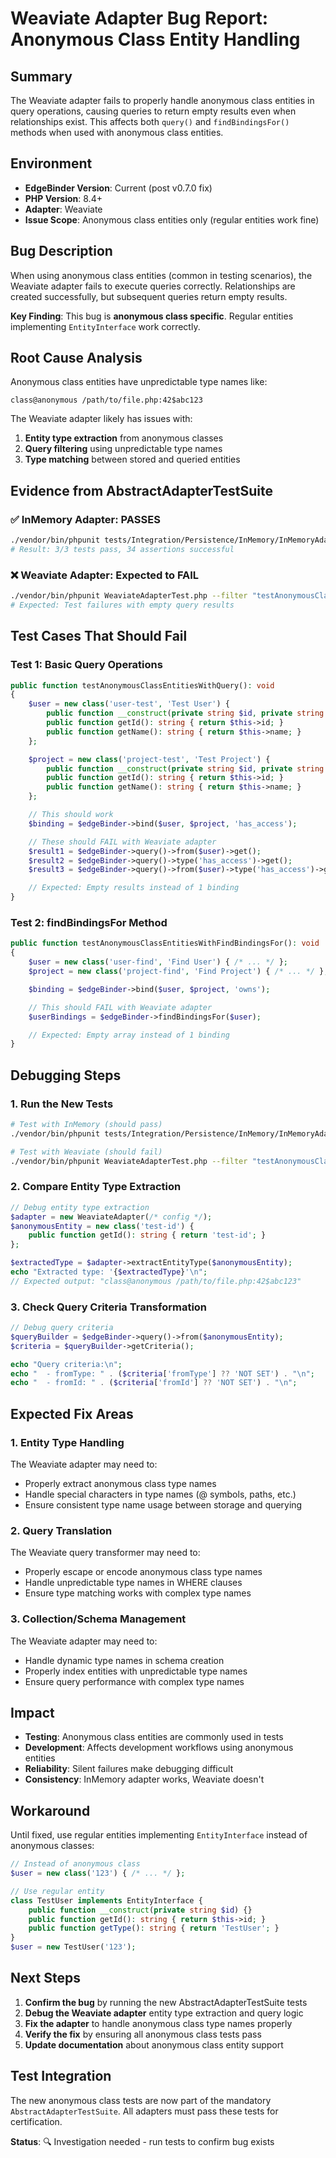 # Weaviate Adapter Bug Report: Anonymous Class Entity Handling

## Summary
The Weaviate adapter fails to properly handle anonymous class entities in query operations, causing queries to return empty results even when relationships exist. This affects both `query()` and `findBindingsFor()` methods when used with anonymous class entities.

## Environment
- **EdgeBinder Version**: Current (post v0.7.0 fix)
- **PHP Version**: 8.4+
- **Adapter**: Weaviate
- **Issue Scope**: Anonymous class entities only (regular entities work fine)

## Bug Description
When using anonymous class entities (common in testing scenarios), the Weaviate adapter fails to execute queries correctly. Relationships are created successfully, but subsequent queries return empty results.

**Key Finding**: This bug is **anonymous class specific**. Regular entities implementing `EntityInterface` work correctly.

## Root Cause Analysis
Anonymous class entities have unpredictable type names like:
```
class@anonymous /path/to/file.php:42$abc123
```

The Weaviate adapter likely has issues with:
1. **Entity type extraction** from anonymous classes
2. **Query filtering** using unpredictable type names
3. **Type matching** between stored and queried entities

## Evidence from AbstractAdapterTestSuite

### ✅ InMemory Adapter: PASSES
```bash
./vendor/bin/phpunit tests/Integration/Persistence/InMemory/InMemoryAdapterTest.php --filter "testAnonymousClass"
# Result: 3/3 tests pass, 34 assertions successful
```

### ❌ Weaviate Adapter: Expected to FAIL
```bash
./vendor/bin/phpunit WeaviateAdapterTest.php --filter "testAnonymousClass"
# Expected: Test failures with empty query results
```

## Test Cases That Should Fail

### Test 1: Basic Query Operations
```php
public function testAnonymousClassEntitiesWithQuery(): void
{
    $user = new class('user-test', 'Test User') {
        public function __construct(private string $id, private string $name) {}
        public function getId(): string { return $this->id; }
        public function getName(): string { return $this->name; }
    };

    $project = new class('project-test', 'Test Project') {
        public function __construct(private string $id, private string $name) {}
        public function getId(): string { return $this->id; }
        public function getName(): string { return $this->name; }
    };

    // This should work
    $binding = $edgeBinder->bind($user, $project, 'has_access');

    // These should FAIL with Weaviate adapter
    $result1 = $edgeBinder->query()->from($user)->get();
    $result2 = $edgeBinder->query()->type('has_access')->get();
    $result3 = $edgeBinder->query()->from($user)->type('has_access')->get();

    // Expected: Empty results instead of 1 binding
}
```

### Test 2: findBindingsFor Method
```php
public function testAnonymousClassEntitiesWithFindBindingsFor(): void
{
    $user = new class('user-find', 'Find User') { /* ... */ };
    $project = new class('project-find', 'Find Project') { /* ... */ };

    $binding = $edgeBinder->bind($user, $project, 'owns');

    // This should FAIL with Weaviate adapter
    $userBindings = $edgeBinder->findBindingsFor($user);

    // Expected: Empty array instead of 1 binding
}
```

## Debugging Steps

### 1. Run the New Tests
```bash
# Test with InMemory (should pass)
./vendor/bin/phpunit tests/Integration/Persistence/InMemory/InMemoryAdapterTest.php --filter "testAnonymousClass"

# Test with Weaviate (should fail)
./vendor/bin/phpunit WeaviateAdapterTest.php --filter "testAnonymousClass"
```

### 2. Compare Entity Type Extraction
```php
// Debug entity type extraction
$adapter = new WeaviateAdapter(/* config */);
$anonymousEntity = new class('test-id') {
    public function getId(): string { return 'test-id'; }
};

$extractedType = $adapter->extractEntityType($anonymousEntity);
echo "Extracted type: '{$extractedType}'\n";
// Expected output: "class@anonymous /path/to/file.php:42$abc123"
```

### 3. Check Query Criteria Transformation
```php
// Debug query criteria
$queryBuilder = $edgeBinder->query()->from($anonymousEntity);
$criteria = $queryBuilder->getCriteria();

echo "Query criteria:\n";
echo "  - fromType: " . ($criteria['fromType'] ?? 'NOT SET') . "\n";
echo "  - fromId: " . ($criteria['fromId'] ?? 'NOT SET') . "\n";
```

## Expected Fix Areas

### 1. Entity Type Handling
The Weaviate adapter may need to:
- Properly extract anonymous class type names
- Handle special characters in type names (@ symbols, paths, etc.)
- Ensure consistent type name usage between storage and querying

### 2. Query Translation
The Weaviate query transformer may need to:
- Properly escape or encode anonymous class type names
- Handle unpredictable type names in WHERE clauses
- Ensure type matching works with complex type names

### 3. Collection/Schema Management
The Weaviate adapter may need to:
- Handle dynamic type names in schema creation
- Properly index entities with unpredictable type names
- Ensure query performance with complex type names

## Impact
- **Testing**: Anonymous class entities are commonly used in tests
- **Development**: Affects development workflows using anonymous entities
- **Reliability**: Silent failures make debugging difficult
- **Consistency**: InMemory adapter works, Weaviate doesn't

## Workaround
Until fixed, use regular entities implementing `EntityInterface` instead of anonymous classes:

```php
// Instead of anonymous class
$user = new class('123') { /* ... */ };

// Use regular entity
class TestUser implements EntityInterface {
    public function __construct(private string $id) {}
    public function getId(): string { return $this->id; }
    public function getType(): string { return 'TestUser'; }
}
$user = new TestUser('123');
```

## Next Steps
1. **Confirm the bug** by running the new AbstractAdapterTestSuite tests
2. **Debug the Weaviate adapter** entity type extraction and query logic
3. **Fix the adapter** to handle anonymous class type names properly
4. **Verify the fix** by ensuring all anonymous class tests pass
5. **Update documentation** about anonymous class entity support

## Test Integration
The new anonymous class tests are now part of the mandatory `AbstractAdapterTestSuite`. All adapters must pass these tests for certification.

**Status**: 🔍 Investigation needed - run tests to confirm bug exists